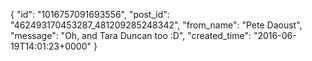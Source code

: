  {
   "id": "1016757091693556",
   "post_id": "462493170453287_481209285248342",
   "from_name": "Pete Daoust",
   "message": "Oh, and Tara Duncan too :D",
   "created_time": "2016-06-19T14:01:23+0000"
 }
